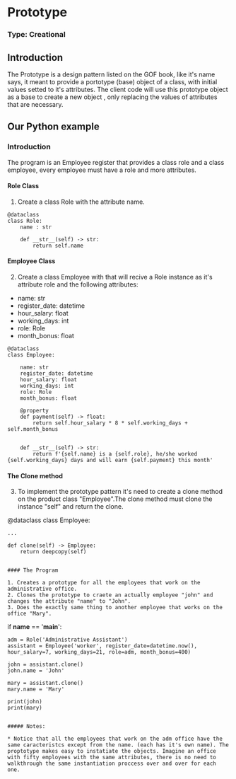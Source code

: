 # Prototype

### Type: Creational

## Introduction

The Prototype is a design pattern listed on the GOF book, like it's name says, it meant to provide a portotype (base) object of a class, with initial values setted to it's attributes. The client code will use this prototype object as a base to create a new object , only replacing the values of attributes that are necessary.

## Our Python example

### Introduction

The program is an Employee register that provides a class role and a class employee, every employee must have a role and more attributes. 

#### Role Class

1. Create a class Role with the attribute name.

```
@dataclass 
class Role:
    name : str
    
    def __str__(self) -> str:
        return self.name

```
#### Employee Class

2. Create a class Employee with that will recive a Role instance as it's attribute role and the following attributes:
*  name: str
*  register_date: datetime
*  hour_salary: float
*  working_days: int
*  role: Role
*  month_bonus: float

```
@dataclass
class Employee:
    
    name: str
    register_date: datetime
    hour_salary: float
    working_days: int
    role: Role
    month_bonus: float
    
    @property
    def payment(self) -> float:
        return self.hour_salary * 8 * self.working_days + self.month_bonus 
    

    def __str__(self) -> str:
        return f'{self.name} is a {self.role}, he/she worked {self.working_days} days and will earn {self.payment} this month'

```

#### The Clone method

3. To implement the prototype pattern it's need to create a clone method on the product class "Employee".The clone method must clone the instance "self" and return the clone.

@dataclass
class Employee:
    
    ...

    def clone(self) -> Employee:
        return deepcopy(self)
    

```

#### The Program

1. Creates a prototype for all the employees that work on the administrative office.
2. Clones the prototype to craete an actually employee "john" and changes the attribute "name" to "John".
3. Does the exactly same thing to another employee that works on the office "Mary".

```
if __name__ == '__main__':
    
    adm = Role('Administrative Assistant')
    assistant = Employee('worker', register_date=datetime.now(), hour_salary=7, working_days=21, role=adm, month_bonus=400)
    
    john = assistant.clone()
    john.name = 'John'
    
    mary = assistant.clone()
    mary.name = 'Mary'
    
    print(john)
    print(mary)

```

##### Notes:

* Notice that all the employees that work on the adm office have the same caracteristcs except from the name. (each has it's own name). The proptotype makes easy to instatiate the objects. Imagine an office with fifty employees with the same attributes, there is no need to walkthrough the same instantiation proccess over and over for each one. 



